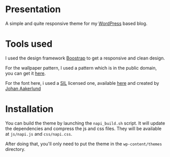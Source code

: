 Presentation
============
A simple and quite responsive theme for my [WordPress](https://wordpress.org/) based blog.


Tools used
==========
I used the design framework [Boostrap](http://getbootstrap.com/) to get a responsive and clean design.

For the wallpaper pattern, I used a pattern which is in the public domain, you can get it [here](http://colrd.com/pattern/20401).

For the font here, i used a [SIL](http://scripts.sil.org/cms/scripts/page.php?site_id=nrsi&id=OFL) licensed one, available [here](http://www.dafont.com/fr/comfortaa.font) and created by [Johan Aakerlund](http://luc.devroye.org/fonts-50227.html)


Installation
============
You can build the theme by launching the `napi_build.sh` script. It will update the dependencies and compress the js and css files. They will be available at `js/napi.js` and `css/napi.css`.

After doing that, you'll only need to put the theme in the `wp-content/themes` directory.